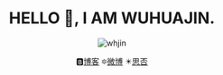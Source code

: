 <h1 align="center">HELLO 👋, I AM WUHUAJIN.</h1>

<p align="center"><img src="https://komarev.com/ghpvc/?username=whjin&label=Profile%20views&color=0e75b6&style=flat" alt="whjin"/></p>

<p align="center">🅱️<a href="https://wuhuajin.com/">博客</a>    🔯<a href="https://weibo.com/u/1710899102">微博</a>    ✴️<a href="https://segmentfault.com/blog/whjin">思否</a></p>
